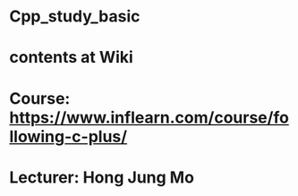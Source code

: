# Cpp_study_basic
# contents at Wiki
# Course: https://www.inflearn.com/course/following-c-plus/
# Lecturer: Hong Jung Mo
